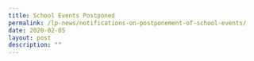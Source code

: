 ```yaml
---
title: School Events Postponed
permalink: /lp-news/notifications-on-postponement-of-school-events/
date: 2020-02-05
layout: post
description: ""
---
```

